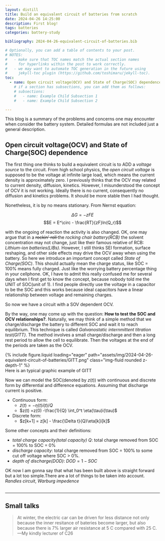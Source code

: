 ```yaml
---
layout: distill
title: Build an equivalent circuit of batteries from scratch
date: 2024-04-26 14:25:00
description: First blog! 
tags: batteries
categories: battery-study

bibliography: 2024-04-26-equivalent-circuit-of-batteries.bib

# Optionally, you can add a table of contents to your post.
# NOTES:
#   - make sure that TOC names match the actual section names
#     for hyperlinks within the post to work correctly.
#   - we may want to automate TOC generation in the future using
#     jekyll-toc plugin (https://github.com/toshimaru/jekyll-toc).
toc:
  - name: Open circuit voltage(OCV) and State of Charge(SOC) dependence
    # if a section has subsections, you can add them as follows:
    # subsections:
    #   - name: Example Child Subsection 1
    #   - name: Example Child Subsection 2

---
```



This blog is a summary of the problems and concerns one may encounter when consider the battery system. Detailed formulas are not included just a general description.  

## Open circuit voltage(OCV) and State of Charge(SOC) dependence <d-cite key="BMS_vol1"></d-cite>  

The first thing one thinks to build a equivalent circuit is to ADD a *voltage source* to the circuit. From high school physics, the *open circuit voltage* is supposed to be the voltage at infinite large load, which means the current density is approximately zero. I previously thinks that the OCV may related to current density, diffusion, kinetics. However, I misunderstood the concept of OCV it is not working. Ideally there is no current, consequently no diffusion and kinetics problems. It should be more stable then I had thought.  

Nonetheless, it is by no means stationary. From Nernst equation:  

$$\Delta G = -zFE$$
$$E = E^\circ - \frac{RT}{zF}ln(Q_r)$$

with the ongoing of reaction the activity is also changed. OK, one may argue that in a <s> rockin' roll  </s> the *rocking chair battery(RCB)* the solvent concentration may not change, just like their famous relative of RCB: *Lithium-ion batteries(LIBs)*. However, I still thinks SEI formation, surface reshaping, and other side effects may drive the OCV away when using the battery. So here we introduce an important concept called *State of Charge(SOC)*. This should actually mean the charge status, like SOC = 100% means fully charged. Just like the worrying battery percentage thing in your cellphone. OK, I have to admit this really confused me for several days when I first get to know the concept, because nobody told me the UNIT of SOC(unit of 1). I find people directly use the voltage in a capacitor to be the SOC and this works because ideal capacitors have a linear relationship between voltage and remaining charges.  

So now we have a circuit with a SOV dependent OCV.  

By the way, one may come up with the question: **How to test the SOC and OCV relationships?**. Naturally, we may think of a simple method that we charge/discharge the battery to different SOC and wait it to reach equilibrium. This technique is called *Galvanostatic internmittent titration test(GITT)*. The method involves a small charge/discharge and then a long rest period to allow the cell to equilibrate. Then the voltages at the end of the periods are taken as the OCV. <d-cite key="C26_2"></d-cite>  

<div class="row mt-3">
    <div class="col-sm mt-3 mt-md-0">
        {% include figure.liquid loading="eager" path="assets/img/2024-04-26-equivalent-circuit-of-batteries/GITT.png" class="img-fluid rounded z-depth-1" %}
    </div>
</div>
<div class="caption">
    Here is an typical graphic example of GITT<d-cite key="LIBOCVmodel"></d-cite>  
</div>

Now we can model the SOC(denoted by $z(t)$) with continuous and discrete form by differential and difference equations. Assuming that discharge current is positive.  

* Continuous form:
  * $\dot z(t) = -\eta(t)i(t)/Q$
  * $z(t) =z(0) -\frac{1}{Q} \int_0^t \eta(\tau)i(\tau)$
* Discrete form:
  * $z[k+1] = z[k] - \frac{\Delta t}{Q}\eta[k]i[k]$

Some other concepts and their definitions:  

- *total charge capacity(total capacity) $Q$*: total charge removed from SOC = 100% to SOC = 0%
- *discharge capacity*: total charge removed from SOC = 100% to some cut off voltage where SOC > 0%.
- *depth of discharge(DOD)*: $DOD = 1 - SOC$

OK now I am gonna say that what has been built above is straight forward but a lot too simple.There are a lot of things to be taken into account. *Randles circuit*, *Warburg impedence*   

## 




<hr>

## Small talks

> At winter, the electric car can be driven for less distance not only because the inner resitance of bateries become larger, but also because there is 7% larger air resistance at 5 C compared with 25 C.
> —My kindly lecturer of C26  

